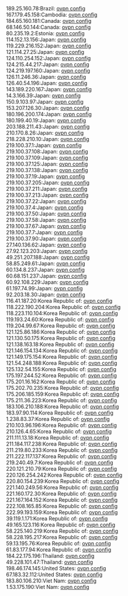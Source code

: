 189.25.160.78:Brazil: [ovpn config](vpn/189_25_160_78.ovpn)  
167.179.45.158:Cambodia: [ovpn config](vpn/167_179_45_158.ovpn)  
184.65.160.181:Canada: [ovpn config](vpn/184_65_160_181.ovpn)  
68.146.50.144:Canada: [ovpn config](vpn/68_146_50_144.ovpn)  
80.235.19.2:Estonia: [ovpn config](vpn/80_235_19_2.ovpn)  
114.152.13.156:Japan: [ovpn config](vpn/114_152_13_156.ovpn)  
119.229.216.152:Japan: [ovpn config](vpn/119_229_216_152.ovpn)  
121.114.27.25:Japan: [ovpn config](vpn/121_114_27_25.ovpn)  
124.110.254.152:Japan: [ovpn config](vpn/124_110_254_152.ovpn)  
124.215.44.217:Japan: [ovpn config](vpn/124_215_44_217.ovpn)  
124.219.197.160:Japan: [ovpn config](vpn/124_219_197_160.ovpn)  
126.11.246.36:Japan: [ovpn config](vpn/126_11_246_36.ovpn)  
126.40.54.196:Japan: [ovpn config](vpn/126_40_54_196.ovpn)  
143.189.220.167:Japan: [ovpn config](vpn/143_189_220_167.ovpn)  
14.3.166.39:Japan: [ovpn config](vpn/14_3_166_39.ovpn)  
150.9.103.97:Japan: [ovpn config](vpn/150_9_103_97.ovpn)  
153.207.126.30:Japan: [ovpn config](vpn/153_207_126_30.ovpn)  
180.196.200.174:Japan: [ovpn config](vpn/180_196_200_174.ovpn)  
180.199.40.19:Japan: [ovpn config](vpn/180_199_40_19.ovpn)  
203.188.211.43:Japan: [ovpn config](vpn/203_188_211_43.ovpn)  
210.170.8.26:Japan: [ovpn config](vpn/210_170_8_26.ovpn)  
218.228.210.10:Japan: [ovpn config](vpn/218_228_210_10.ovpn)  
219.100.37.1:Japan: [ovpn config](vpn/219_100_37_1.ovpn)  
219.100.37.108:Japan: [ovpn config](vpn/219_100_37_108.ovpn)  
219.100.37.109:Japan: [ovpn config](vpn/219_100_37_109.ovpn)  
219.100.37.125:Japan: [ovpn config](vpn/219_100_37_125.ovpn)  
219.100.37.138:Japan: [ovpn config](vpn/219_100_37_138.ovpn)  
219.100.37.19:Japan: [ovpn config](vpn/219_100_37_19.ovpn)  
219.100.37.205:Japan: [ovpn config](vpn/219_100_37_205.ovpn)  
219.100.37.211:Japan: [ovpn config](vpn/219_100_37_211.ovpn)  
219.100.37.213:Japan: [ovpn config](vpn/219_100_37_213.ovpn)  
219.100.37.22:Japan: [ovpn config](vpn/219_100_37_22.ovpn)  
219.100.37.4:Japan: [ovpn config](vpn/219_100_37_4.ovpn)  
219.100.37.50:Japan: [ovpn config](vpn/219_100_37_50.ovpn)  
219.100.37.58:Japan: [ovpn config](vpn/219_100_37_58.ovpn)  
219.100.37.67:Japan: [ovpn config](vpn/219_100_37_67.ovpn)  
219.100.37.7:Japan: [ovpn config](vpn/219_100_37_7.ovpn)  
219.100.37.90:Japan: [ovpn config](vpn/219_100_37_90.ovpn)  
27.140.136.62:Japan: [ovpn config](vpn/27_140_136_62.ovpn)  
27.92.123.203:Japan: [ovpn config](vpn/27_92_123_203.ovpn)  
49.251.207.188:Japan: [ovpn config](vpn/49_251_207_188.ovpn)  
58.85.249.61:Japan: [ovpn config](vpn/58_85_249_61.ovpn)  
60.134.8.237:Japan: [ovpn config](vpn/60_134_8_237.ovpn)  
60.68.151.237:Japan: [ovpn config](vpn/60_68_151_237.ovpn)  
60.92.108.229:Japan: [ovpn config](vpn/60_92_108_229.ovpn)  
61.197.74.99:Japan: [ovpn config](vpn/61_197_74_99.ovpn)  
92.203.18.30:Japan: [ovpn config](vpn/92_203_18_30.ovpn)  
116.41.187.20:Korea Republic of: [ovpn config](vpn/116_41_187_20.ovpn)  
118.222.190.204:Korea Republic of: [ovpn config](vpn/118_222_190_204.ovpn)  
118.223.110.104:Korea Republic of: [ovpn config](vpn/118_223_110_104.ovpn)  
119.193.24.60:Korea Republic of: [ovpn config](vpn/119_193_24_60.ovpn)  
119.204.99.67:Korea Republic of: [ovpn config](vpn/119_204_99_67.ovpn)  
121.125.86.186:Korea Republic of: [ovpn config](vpn/121_125_86_186.ovpn)  
121.130.50.175:Korea Republic of: [ovpn config](vpn/121_130_50_175.ovpn)  
121.138.163.18:Korea Republic of: [ovpn config](vpn/121_138_163_18.ovpn)  
121.146.154.134:Korea Republic of: [ovpn config](vpn/121_146_154_134.ovpn)  
121.149.175.154:Korea Republic of: [ovpn config](vpn/121_149_175_154.ovpn)  
121.54.248.188:Korea Republic of: [ovpn config](vpn/121_54_248_188.ovpn)  
125.132.54.155:Korea Republic of: [ovpn config](vpn/125_132_54_155.ovpn)  
175.197.244.52:Korea Republic of: [ovpn config](vpn/175_197_244_52.ovpn)  
175.201.16.162:Korea Republic of: [ovpn config](vpn/175_201_16_162.ovpn)  
175.202.70.235:Korea Republic of: [ovpn config](vpn/175_202_70_235.ovpn)  
175.206.185.159:Korea Republic of: [ovpn config](vpn/175_206_185_159.ovpn)  
175.211.36.223:Korea Republic of: [ovpn config](vpn/175_211_36_223.ovpn)  
183.106.210.188:Korea Republic of: [ovpn config](vpn/183_106_210_188.ovpn)  
183.97.90.114:Korea Republic of: [ovpn config](vpn/183_97_90_114.ovpn)  
1.238.83.37:Korea Republic of: [ovpn config](vpn/1_238_83_37.ovpn)  
210.103.96.196:Korea Republic of: [ovpn config](vpn/210_103_96_196.ovpn)  
210.126.4.65:Korea Republic of: [ovpn config](vpn/210_126_4_65.ovpn)  
211.111.13.18:Korea Republic of: [ovpn config](vpn/211_111_13_18.ovpn)  
211.184.117.238:Korea Republic of: [ovpn config](vpn/211_184_117_238.ovpn)  
211.219.80.233:Korea Republic of: [ovpn config](vpn/211_219_80_233.ovpn)  
211.222.117.137:Korea Republic of: [ovpn config](vpn/211_222_117_137.ovpn)  
219.240.49.7:Korea Republic of: [ovpn config](vpn/219_240_49_7.ovpn)  
220.121.210.79:Korea Republic of: [ovpn config](vpn/220_121_210_79.ovpn)  
220.126.254.242:Korea Republic of: [ovpn config](vpn/220_126_254_242.ovpn)  
220.80.154.239:Korea Republic of: [ovpn config](vpn/220_80_154_239.ovpn)  
221.140.249.56:Korea Republic of: [ovpn config](vpn/221_140_249_56.ovpn)  
221.160.172.30:Korea Republic of: [ovpn config](vpn/221_160_172_30.ovpn)  
221.167.164.152:Korea Republic of: [ovpn config](vpn/221_167_164_152.ovpn)  
222.108.165.85:Korea Republic of: [ovpn config](vpn/222_108_165_85.ovpn)  
222.99.193.159:Korea Republic of: [ovpn config](vpn/222_99_193_159.ovpn)  
39.119.1.171:Korea Republic of: [ovpn config](vpn/39_119_1_171.ovpn)  
49.165.123.116:Korea Republic of: [ovpn config](vpn/49_165_123_116.ovpn)  
58.225.140.219:Korea Republic of: [ovpn config](vpn/58_225_140_219.ovpn)  
58.228.195.217:Korea Republic of: [ovpn config](vpn/58_228_195_217.ovpn)  
59.13.195.76:Korea Republic of: [ovpn config](vpn/59_13_195_76.ovpn)  
61.83.177.94:Korea Republic of: [ovpn config](vpn/61_83_177_94.ovpn)  
184.22.175.196:Thailand: [ovpn config](vpn/184_22_175_196.ovpn)  
49.228.101.47:Thailand: [ovpn config](vpn/49_228_101_47.ovpn)  
198.46.174.145:United States: [ovpn config](vpn/198_46_174_145.ovpn)  
67.183.32.112:United States: [ovpn config](vpn/67_183_32_112.ovpn)  
183.80.106.210:Viet Nam: [ovpn config](vpn/183_80_106_210.ovpn)  
1.53.175.190:Viet Nam: [ovpn config](vpn/1_53_175_190.ovpn)  
